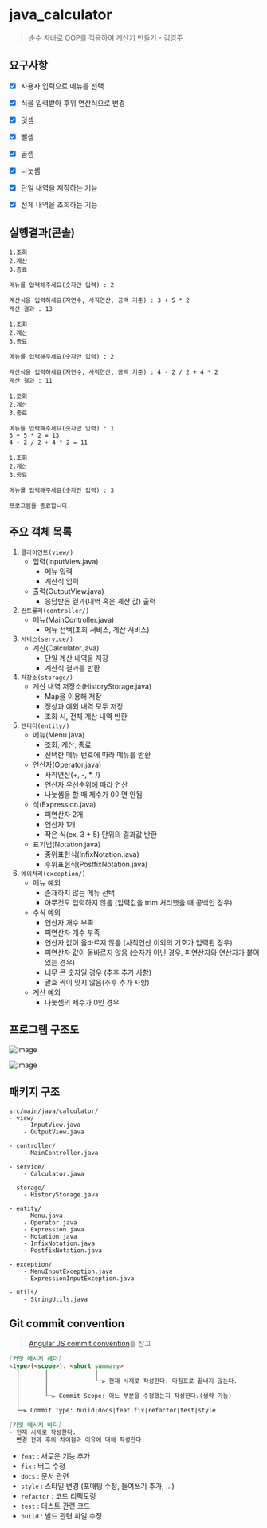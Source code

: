 # java_calculator
> 순수 자바로 OOP를 적용하여 계산기 만들기 - 김영주

## 요구사항

- [x] 사용자 입력으로 메뉴를 선택
- [x] 식을 입력받아 후위 연산식으로 변경
- [x] 덧셈
- [x] 뺄셈
- [x] 곱셈
- [x] 나눗셈
- [x] 단일 내역을 저장하는 기능
- [x] 전체 내역을 조회하는 기능




## 실행결과(콘솔)
```
1.조회
2.계산
3.종료

메뉴를 입력해주세요(숫자만 입력) : 2

계산식을 입력하세요(자연수, 사칙연산, 공백 기준) : 3 + 5 * 2
계산 결과 : 13

1.조회
2.계산
3.종료

메뉴를 입력해주세요(숫자만 입력) : 2

계산식을 입력하세요(자연수, 사칙연산, 공백 기준) : 4 - 2 / 2 + 4 * 2
계산 결과 : 11

1.조회
2.계산
3.종료

메뉴를 입력해주세요(숫자만 입력) : 1
3 + 5 * 2 = 13
4 - 2 / 2 + 4 * 2 = 11

1.조회
2.계산
3.종료

메뉴를 입력해주세요(숫자만 입력) : 3

프로그램을 종료합니다.
```



## 주요 객체 목록

1. `클라이언트(view/)`
   - 입력(InputView.java)
     - 메뉴 입력
     - 계산식 입력
   - 출력(OutputView.java)
     - 응답받은 결과(내역 혹은 계산 값) 출력
2. `컨트롤러(controller/)`
   - 메뉴(MainController.java)
     - 메뉴 선택(조회 서비스, 계산 서비스)
3. `서비스(service/)`
   - 계산(Calculator.java)
     - 단일 계산 내역을 저장
     - 계산식 결과를 반환
4. `저장소(storage/)`
   - 계산 내역 저장소(HistoryStorage.java)
     - Map을 이용해 저장
     - 정상과 예외 내역 모두 저장
     - 조회 시, 전체 계산 내역 반환
5. `엔티티(entity/)`
   - 메뉴(Menu.java)
     - 조회, 계산, 종료
     - 선택한 메뉴 번호에 따라 메뉴를 반환
   - 연산자(Operator.java)
     - 사칙연산(+, -, *, /)
     - 연산자 우선순위에 따라 연산
     - 나눗셈을 할 때 제수가 0이면 안됨
   - 식(Expression.java)
     - 피연산자 2개
     - 연산자 1개
     - 작은 식(ex. 3 + 5) 단위의 결과값 반환
   - 표기법(Notation.java)
     - 중위표현식(InfixNotation.java)
     - 후위표현식(PostfixNotation.java)
6. `예외처리(exception/)`
   - 메뉴 예외
     - 존재하지 않는 메뉴 선택
     - 아무것도 입력하지 않음 (입력값을 trim 처리했을 때 공백인 경우)
   - 수식 예외
     - 연산자 개수 부족
     - 피연산자 개수 부족
     - 연산자 값이 올바르지 않음 (사칙연산 이외의 기호가 입력된 경우)
     - 피연산자 값이 올바르지 않음 (숫자가 아닌 경우, 피연산자와 연산자가 붙어있는 경우)
     - 너무 큰 숫자일 경우 (추후 추가 사항)
     - 괄호 짝이 맞지 않음(추후 추가 사항)
   - 계산 예외
     - 나눗셈의 제수가 0인 경우



## 프로그램 구조도

![image](https://www.notion.so/image/https%3A%2F%2Fs3-us-west-2.amazonaws.com%2Fsecure.notion-static.com%2Fb33dec55-c288-45fc-9c6c-20bd669ca9c6%2FUntitled.png?table=block&id=143ebc12-a4d1-49aa-ad0c-0599926d6299&spaceId=a592f9c1-ca11-4018-a4f6-7dbbcd6b008e&width=2000&userId=55d7c337-b594-4735-9e25-4588aa133d55&cache=v2)

![image](https://www.notion.so/image/https%3A%2F%2Fs3-us-west-2.amazonaws.com%2Fsecure.notion-static.com%2F81cb2325-93dc-430b-bc82-31b85f7c52e0%2FUntitled.png?table=block&id=4caeb1b6-1ed3-402e-955c-0f002c7277fc&spaceId=a592f9c1-ca11-4018-a4f6-7dbbcd6b008e&width=2000&userId=55d7c337-b594-4735-9e25-4588aa133d55&cache=v2)



## 패키지 구조

```
src/main/java/calculator/
- view/
	- InputView.java
	- OutputView.java

- controller/
	- MainController.java

- service/
	- Calculator.java

- storage/
	- HistoryStorage.java

- entity/
	- Menu.java
	- Operator.java
	- Expression.java
	- Notation.java
	- InfixNotation.java
	- PostfixNotation.java

- exception/
	- MenuInputException.java
	- ExpressionInputException.java

- utils/
	- StringUtils.java
```



## Git commit convention

> [Angular JS commit convention](https://velog.io/@outstandingboy/Git-커밋-메시지-규약-정리-the-AngularJS-commit-conventions)를 참고

```markdown
[커밋 메시지 헤더]
<type>(<scope>): <short summary>
  │       │             │
  │       │             └─⫸ 현재 시제로 작성한다. 마침표로 끝내지 않는다.
  │       │
  │       └─⫸ Commit Scope: 어느 부분을 수정했는지 작성한다.(생략 가능)
  │
  └─⫸ Commit Type: build|docs|feat|fix|refactor|test|style

[커밋 메시지 바디]
- 현재 시제로 작성한다.
- 변경 전과 후의 차이점과 이유에 대해 작성한다.
```

- `feat` : 새로운 기능 추가
- `fix` : 버그 수정
- `docs` : 문서 관련
- `style` : 스타일 변경 (포매팅 수정, 들여쓰기 추가, …)
- `refactor` : 코드 리팩토링
- `test` : 테스트 관련 코드
- `build` : 빌드 관련 파일 수정
